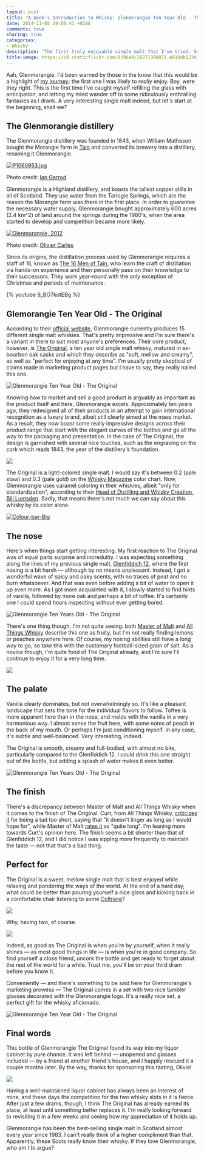 ```yaml
---
layout: post
title: "A Geek's Introduction to Whisky: Glenmorangie Ten Year Old - The Original"
date: 2014-11-05 19:08:41 +0100
comments: true
sharing: true
categories: 
- Whisky
description: "The first truly enjoyable single malt that I've tried. Soft, sweet and mellow, it practically drinks itself."
title-image: https://c8.staticflickr.com/9/8644/28271398071_e810db523d_o.jpg
---
```


Aah, Glenmorangie. I'd been warned by those in the know that this would be a highlight of [my journey](/2014/10/09/the-finer-things-in-life-a-geeks-introduction-to-scotch/); the first one I was likely to _really_ enjoy. Boy, were they right. This is the first time I've caught myself refilling the glass with anticipation, and letting my mind wander off to some ridiculously enthralling fantasies as I drank. A very interesting single malt indeed, but let's start at the beginning, shall we?

## The Glenmorangie distillery

The Glenmorangie distillery was founded in 1843, when William Matheson bought the Morangie farm in [Tain](http://en.wikipedia.org/wiki/Tain) and converted its brewery into a distillery, renaming it Glenmorangie.

<p class="extra-width"><a href="https://www.flickr.com/photos/ian_garrod/6971998236" title="P1060953.jpg by Ian Garrod, on Flickr"><img src="https://farm8.staticflickr.com/7224/6971998236_661494aed7_h.jpg" alt="P1060953.jpg"></a></p>

<p class="photo-credit">Photo credit: <a href="https://www.flickr.com/photos/ian_garrod/" title="Ian Garrod on Flickr">Ian Garrod</a></p>

Glenmorangie is a Highland distillery, and boasts the tallest copper stills in all of Scotland. They use water from the Tarlogie Springs, which are the reason the Morangie farm was there in the first place. In order to guarantee the necessary water supply, Glenmorangie bought approximately 600 acres (2.4 km^2) of land around the springs during the 1980's, when the area started to develop and competition became more likely.

<p class="extra-width"><a href="https://www.flickr.com/photos/maza81/11275655036" title="Glenmorangie, 2012 by Olivier Carles, on Flickr"><img src="https://farm8.staticflickr.com/7460/11275655036_89ace2683b_h.jpg" alt="Glenmorangie, 2012"></a></p>

<p class="photo-credit">Photo credit: <a href="https://www.flickr.com/photos/maza81/" title="Olivier Carles on Flickr">Olivier Carles</a></p>

Since its origins, the distillation process used by Glenmorangie requires a staff of 16, known as [The 16 Men of Tain](https://www.youtube.com/watch?v=9_BO7kotEBg), who learn the craft of distillation via hands-on experience and then personally pass on their knowledge to their successors. They work year-round with the only exception of Christmas and periods of maintenance.

{% youtube 9_BO7kotEBg %}

## Glemorangie Ten Year Old - The Original

According to their [official website](https://glenmorangie.com/en), Glenmorangie currently produces 15 different single malt whiskies. That's pretty impressive and I'm sure there's a variant in there to suit most anyone's preferences. Their core product, however, is [The Original](https://glenmorangie.com/en/glenmorangie-the-original), a ten year old single malt whisky, matured in ex-bourbon oak casks and which they describe as "soft, mellow and creamy", as well as "perfect for enjoying at any time". I'm usually pretty skeptical of claims made in marketing product pages but I have to say, they really nailed this one.

![Glenmorangie Ten Year Old - The Original](https://farm8.staticflickr.com/7496/15717338252_6d4803e238_h.jpg)

Knowing how to market and sell a good product is arguably as important as the product itself and here, Glenmorangie excels. Approximately ten years ago, they redesigned all of their products in an attempt to gain international recognition as a luxury brand, albeit still clearly aimed at the mass market. As a result, they now boast some really impressive designs across their product range that start with the elegant curves of the bottles and go all the way to the packaging and presentation. In the case of The Original, the design is garnished with several nice touches, such as the engraving on the cork which reads 1843, the year of the distillery's foundation.  

<p class="extra-width"><img src="https://farm9.staticflickr.com/8269/15526183497_996d4c6c84_h.jpg"/></p>

The Original is a light-colored single malt. I would say it's between 0.2 (pale staw) and 0.3 (pale gold) on the [Whisky Magazine](http://www.whiskymag.com) color chart. Now, Glenmorangie uses caramel coloring in their whiskies, albeit "only for standardization", according to their [Head of Distilling and Whisky Creation, Bill Lumsden](http://whiskyadvocate.com/whisky/2010/11/15/the-bill-lumsden-interview/). Sadly, that means there's not much we can say about this whisky by its color alone.

<p class="extra-width"><a href="https://www.flickr.com/photos/analogsenses/15541294995" title="Colour-bar-Big by Álvaro Serrano, on Flickr"><img src="https://farm4.staticflickr.com/3938/15541294995_3fd02f3bb8_o.jpg" alt="Colour-bar-Big"></a></p>

## The nose

Here's when things start getting interesting. My first reaction to The Original was of equal parts surprise and incredulity. I was expecting something along the lines of my previous single malt, [Glenfiddich 12](/2014/10/15/glenfiddich-12-year-old-single-malt-scotch-whisky/), where the first nosing is a bit harsh — although by no means unpleasant. Instead, I got a wonderful wave of spicy and oaky scents, with no traces of peat and no burn whatsoever. And that was even before adding a bit of water to open it up even more. As I got more acquainted with it, I slowly started to find hints of vanilla, followed by more oak and perhaps a bit of toffee. It's certainly one I could spend hours inspecting without ever getting bored.

<p class="extra-width"><img src="https://farm4.staticflickr.com/3941/15525525949_f97c953886_h.jpg" alt="Glenmorangie Ten Years Old - The Original"/></p>

There's one thing though, I'm not quite seeing: both [Master of Malt](http://www.masterofmalt.com/whiskies/glenmorangie-original-10-year-old-whisky/) and [All Things Whisky](http://www.allthingswhisky.com/?p=733) describe this one as fruity, but I'm not really finding lemons or peaches anywhere here. Of course, my nosing abilities still have a long way to go, so take this with the customary football-sized grain of salt. As a novice though, I'm quite fond of The Original already, and I'm sure I'll continue to enjoy it for a very long time.

<p class="extra-width"><img src="https://farm6.staticflickr.com/5606/15709442231_6264ecd523_h.jpg"/></p>

## The palate

Vanilla clearly dominates, but not overwhelmingly so. It's like a pleasant landscape that sets the tone for the individual flavors to follow. Toffee is more apparent here than in the nose, and melds with the vanilla in a very harmonious way. I almost sense the fruit here, with some notes of peach in the back of my mouth. Or perhaps I'm just conditioning myself. In any case, it's subtle and well-balanced. Very interesting, indeed.

The Original is smooth, creamy and full-bodied, with almost no bite, particularly compared to the Glenfiddich 12. I could drink this one straight out of the bottle, but adding a splash of water makes it even better.

<p class="extra-width"><img src="https://farm8.staticflickr.com/7515/15709604041_4d1b02c673_h.jpg" alt="Glenmorangie Ten Years Old - The Original"/></p>

## The finish

There's a discrepancy between Master of Malt and All Things Whisky when it comes to the finish of The Original. Curt, from All Things Whisky, [criticizes it](http://www.allthingswhisky.com/?p=733) for being a tad too short, saying that "it doesn't linger as long as I would hope for", while Master of Malt [rates it](http://www.masterofmalt.com/whiskies/glenmorangie-original-10-year-old-whisky/) as "quite long". I'm leaning more towards Curt's opinion here. The finish seems a bit shorter than that of Glenfiddich 12, and I did notice I was sipping more frequently to maintain the taste — not that that's a bad thing.

## Perfect for

The Original is a sweet, mellow single malt that is best enjoyed while relaxing and pondering the ways of the world. At the end of a hard day, what could be better than pouring yourself a nice glass and kicking back in a comfortable chair listening to some [Coltrane](http://en.wikipedia.org/wiki/John_Coltrane)?

<p class="extra-width"><img src="https://farm6.staticflickr.com/5611/15709637751_deb2ae9af4_h.jpg"/></p>

Why, having _two_, of course.

<p class="extra-width"><img src="https://farm8.staticflickr.com/7486/15526256997_748d2f8eb4_h.jpg"/></p>

Indeed, as good as The Original is when you're by yourself, when it really shines — as most good things in life — is when you're in good company. So find yourself a close friend, uncork the bottle and get ready to forget about the rest of the world for a while. Trust me, you'll be on your third dram before you know it.

Conveniently — and there's something to be said here for Glenmorangie's marketing prowess — The Original comes in a set with two nice tumbler glasses decorated with the Glenmorangie logo. It's a really nice set, a perfect gift for the whisky aficionado.

![Glenmorangie Ten Year Old - The Original](https://farm6.staticflickr.com/5609/15526633920_6d5bd4f1b2_h.jpg)



## Final words

This bottle of Glenmorangie The Original  found its way into my liquor cabinet by pure chance. It was left behind — unopened and glasses included — by a friend at another friend's house, and I happily rescued it a couple months later. By the way, thanks for sponsoring this tasting, Olivia!

<p class="extra-width"><img src="https://farm4.staticflickr.com/3952/15092170273_1bbf36a83d_h.jpg"/></p>

Having a well-maintained liquor cabinet has always been an interest of mine, and these days the competition for the two whisky slots in it is fierce. After just a few drams, though, I think The Original has already earned its place, at least until something better replaces it. I'm really looking forward to revisiting it in a few weeks and seeing how my appreciation of it holds up.

Glenmorangie has been the best-selling single malt in Scotland almost every year since 1983. I can't really think of a higher compliment than that. Apparently, these Scots really know their whisky. If they love Glenmorangie, who am I to argue? 